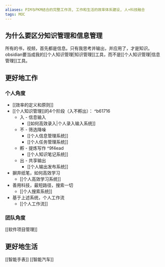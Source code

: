 ```yaml
---
aliases: PIM与PKM结合的完整工作流, 工作和生活的效率体系建设, 人+科技融合
tags: MOC 
---
```


## 为什么要区分知识管理和信息管理

所有的书，视频，首先都是信息。只有我思考并输出，并应用了，才是知识。obsidian要当成我的[[个人知识管理|知识管理]]工具，而不是[[个人知识管理|信息管理]]工具。

## 更好地工作

### 个人角度

- [[效率的定义和原则]]
- [[个人知识管理]]的4个阶段（入不孵出）： ^b61716
	- 入 - 信息输入
		- [[如何高效录入|个人录入输入系统]]
	- 不 - 筛选降噪
		- [[个人信息管理系统]]
		- [[个人任务管理系统]]
	- 孵 - 提炼写作 ^9f4ead
		- [[个人知识笔记系统]]
	- 出 - 共享输出
		- [[个人输出发布系统]]
- 摒弃纸笔，如何高效学习
	- [[个人高效学习系统]]
- 善用科技，最短路径，搜索一切
	- [[个人搜索系统]]
- 基于上述系统，个人工作流
	- [[个人工作流]]

### 团队角度

[[软件项目管理]]

## 更好地生活

[[智能手表]]
[[智能汽车]]
